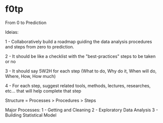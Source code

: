 # f0tp
From 0 to Prediction

Ideias: 

1 - Collaboratively build a roadmap guiding the data analysis procedures and steps from zero to prediction.

2 - It should be like a checklist with the "best-practices" steps to be taken or no

3 - It should say 5W2H for each step (What to do, Why do it, When will do, Where, How, How much)

4 - For each step, suggest related tools, methods, lectures, researches, etc... that will help complete that step

Structure = Processes > Procedures > Steps

Major Processes:
1 - Getting and Cleaning
2 - Exploratory Data Analysis
3 - Building Statistical Model



